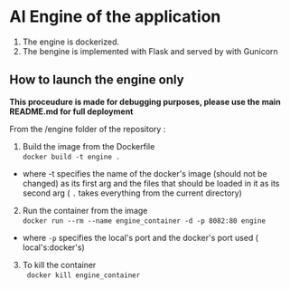 # AI Engine of the application

1. The engine is dockerized.
2. The bengine is implemented with Flask and served by with Gunicorn

## How to launch the engine only

**This proceudure is made for debugging purposes, please use the main README.md for full deployment**

From the /engine folder of the repository :

1. Build the image from the Dockerfile  
``` docker build -t engine .  ```
* where -t specifies the name of the docker's image (should not be changed) as its first arg and the files that should be loaded in it as its second arg ( ```.``` takes everything from the current directory)

2. Run the container from the image  
 ```docker run --rm --name engine_container -d -p 8082:80 engine    ```
* where ```-p```  specifies the local's port and the docker's port used ( local's:docker's)

3. To kill the container   
``` docker kill engine_container```

